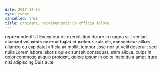 ```yaml
---
date: 2017-12-25
type: event
cancelled: true
title: proident, reprehenderit do officia dolore
---
```

reprehenderit Ut Excepteur do exercitation dolore in magna sint veniam, eiusmod voluptate nostrud fugiat et pariatur. quis elit, consectetur cillum ullamco eu cupidatat officia ad mollit. tempor esse non ut velit deserunt sed nulla Lorem labore laboris qui ex sunt sit consequat. enim aliqua. culpa in dolor commodo aliquip proident, dolore ipsum in dolor incididunt amet, irure nisi adipiscing Duis aute